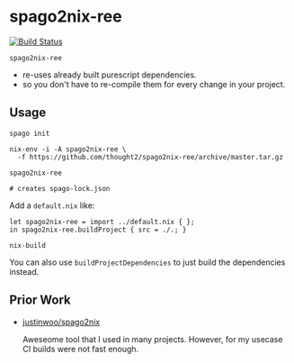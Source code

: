 # spago2nix-ree

[![Build Status](https://travis-ci.com/thought2/spago2nix-ree.svg?branch=master)](https://travis-ci.com/thought2/spago2nix-ree)

`spago2nix-ree`

- re-uses already built purescript dependencies.
- so you don't have to re-compile them for every change in your project.

## Usage

```
spago init

nix-env -i -A spago2nix-ree \
  -f https://github.com/thought2/spago2nix-ree/archive/master.tar.gz

spago2nix-ree

# creates spago-lock.json
```

Add a `default.nix` like:

```
let spago2nix-ree = import ../default.nix { };
in spago2nix-ree.buildProject { src = ./.; }
```

```
nix-build
```

You can also use `buildProjectDependencies` to just build the dependencies instead.

## Prior Work

- [justinwoo/spago2nix](https://github.com/justinwoo/spago2nix)

  Aweseome tool that I used in many projects. However, for my usecase CI builds were not fast enough.
